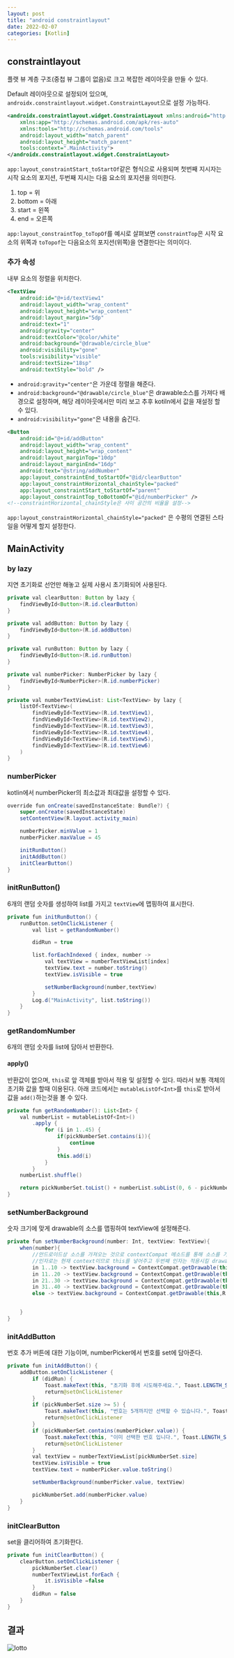 ```yaml
---
layout: post
title: "android constraintlayout"
date: 2022-02-07
categories: [Kotlin]
---
```


## constraintlayout

플랫 뷰 계층 구조(중첩 뷰 그룹이 없음)로 크고 복잡한 레이아웃을 만들 수 있다.

Default 레이아웃으로 설정되어 있으며, `androidx.constraintlayout.widget.ConstraintLayout`으로 설정 가능하다.

```xml
<androidx.constraintlayout.widget.ConstraintLayout xmlns:android="http://schemas.android.com/apk/res/android"
    xmlns:app="http://schemas.android.com/apk/res-auto"
    xmlns:tools="http://schemas.android.com/tools"
    android:layout_width="match_parent"
    android:layout_height="match_parent"
    tools:context=".MainActivity">
</androidx.constraintlayout.widget.ConstraintLayout>
```

`app:layout_constraintStart_toStartOf`같은 형식으로 사용되며 첫번째 지시자는 시작 요소의 포지션, 두번째 지시는 다음 요소의 포지션을 의미한다.

1. top = 위
2. bottom = 아래
3. start = 왼쪽
4. end = 오른쪽

`app:layout_constraintTop_toTopOf`를 예시로 살펴보면 `constraintTop`은 시작 요소의 위쪽과 `toTopof`는 다음요소의 포지션(위쪽)을 연결한다는 의미이다.

### 추가 속성

내부 요소의 정렬을 위치한다.

```xml
<TextView
    android:id="@+id/textView1"
    android:layout_width="wrap_content"
    android:layout_height="wrap_content"
    android:layout_margin="5dp"
    android:text="1"
    android:gravity="center"
    android:textColor="@color/white"
    android:background="@drawable/circle_blue"
    android:visibility="gone"
    tools:visibility="visible"
    android:textSize="18sp"
    android:textStyle="bold" />
```

- `android:gravity="center"`은 가운데 정렬을 해준다.
- `android:background="@drawable/circle_blue"`은 drawable소스를 가져다 배경으로 설정하며, 해당 레이아웃에서만 미리 보고 추후 kotiln에서 값을 재설정 할 수 있다.
- `android:visibility="gone"`은 내용을 숨긴다.

```xml
<Button
    android:id="@+id/addButton"
    android:layout_width="wrap_content"
    android:layout_height="wrap_content"
    android:layout_marginTop="10dp"
    android:layout_marginEnd="16dp"
    android:text="@string/addNumber"
    app:layout_constraintEnd_toStartOf="@id/clearButton"
    app:layout_constraintHorizontal_chainStyle="packed"
    app:layout_constraintStart_toStartOf="parent"
    app:layout_constraintTop_toBottomOf="@id/numberPicker" />
<!--constraintHorizontal_chainStyle은 사이 공간의 비율을 설정-->
```

`app:layout_constraintHorizontal_chainStyle="packed"` 은 수평의 연결된 스타일을 어떻게 할지 설정한다.

## MainActivity

### by lazy

지연 초기화로 선언만 해놓고 실제 사용시 초기화되어 사용된다.

```java
private val clearButton: Button by lazy {
    findViewById<Button>(R.id.clearButton)
}

private val addButton: Button by lazy {
    findViewById<Button>(R.id.addButton)
}

private val runButton: Button by lazy {
    findViewById<Button>(R.id.runButton)
}

private val numberPicker: NumberPicker by lazy {
    findViewById<NumberPicker>(R.id.numberPicker)
}

private val numberTextViewList: List<TextView> by lazy {
    listOf<TextView>(
        findViewById<TextView>(R.id.textView1),
        findViewById<TextView>(R.id.textView2),
        findViewById<TextView>(R.id.textView3),
        findViewById<TextView>(R.id.textView4),
        findViewById<TextView>(R.id.textView5),
        findViewById<TextView>(R.id.textView6)
    )
}
```

### numberPicker

kotlin에서 numberPicker의 최소값과 최대값을 설정할 수 있다.

```java
override fun onCreate(savedInstanceState: Bundle?) {
    super.onCreate(savedInstanceState)
    setContentView(R.layout.activity_main)

    numberPicker.minValue = 1
    numberPicker.maxValue = 45

    initRunButton()
    initAddButton()
    initClearButton()
}
```

### initRunButton()

6개의 랜덤 숫자를 생성하여 list를 가지고 `textView`에 맵핑하여 표시한다.

```java
private fun initRunButton() {
    runButton.setOnClickListener {
        val list = getRandomNumber()

        didRun = true

        list.forEachIndexed { index, number ->
            val textView = numberTextViewList[index]
            textView.text = number.toString()
            textView.isVisible = true

            setNumberBackground(number,textView)
        }
        Log.d("MainActivity", list.toString())
    }
}
```

### getRandomNumber

6개의 랜덤 숫자를 list에 담아서 반환한다.

#### apply()

반환값이 없으며, `this`로 앞 객체를 받아서 적용 및 설정할 수 있다. 따라서 보통 객체의 초기화 값을 할때 이용된다. 아래 코드에서는 `mutableListOf<Int>`를 `this`로 받아서 값을 `add()`하는것을 볼 수 있다.

```java
private fun getRandomNumber(): List<Int> {
    val numberList = mutableListOf<Int>()
        .apply {
            for (i in 1..45) {
                if(pickNumberSet.contains(i)){
                    continue
                }
                this.add(i)
            }
        }
    numberList.shuffle()

    return pickNumberSet.toList() + numberList.subList(0, 6 - pickNumberSet.size).sorted()
}
```

### setNumberBackground

숫자 크기에 맞게 drawable의 소스를 맵핑하여 textView에 설정해준다.

```java
private fun setNumberBackground(number: Int, textView: TextView){
    when(number){
        //안드로이드상 소스를 가져오는 것으로 contextCompat 메소드를 통해 소스를 가져오고 첫번째
        //인자로는 현재 context이므로 this를 넣어주고 두번째 인자는 적용시킬 drawable소스를 넣어준다.
        in 1..10 -> textView.background = ContextCompat.getDrawable(this,R.drawable.circle_yellow)
        in 11..20 -> textView.background = ContextCompat.getDrawable(this,R.drawable.circle_blue)
        in 21..30 -> textView.background = ContextCompat.getDrawable(this,R.drawable.circle_red)
        in 31..40 -> textView.background = ContextCompat.getDrawable(this,R.drawable.circle_gray)
        else -> textView.background = ContextCompat.getDrawable(this,R.drawable.circle_green)


    }
}
```

### initAddButton

번호 추가 버튼에 대한 기능이며, numberPicker에서 번호를 set에 담아준다.

```java
private fun initAddButton() {
    addButton.setOnClickListener {
        if (didRun) {
            Toast.makeText(this, "초기화 후에 시도해주세요.", Toast.LENGTH_SHORT).show()
            return@setOnClickListener
        }
        if (pickNumberSet.size >= 5) {
            Toast.makeText(this, "번호는 5개까지만 선택할 수 있습니다.", Toast.LENGTH_SHORT).show()
            return@setOnClickListener
        }
        if (pickNumberSet.contains(numberPicker.value)) {
            Toast.makeText(this, "이미 선택한 번호 입니다.", Toast.LENGTH_SHORT).show()
            return@setOnClickListener
        }
        val textView = numberTextViewList[pickNumberSet.size]
        textView.isVisible = true
        textView.text = numberPicker.value.toString()

        setNumberBackground(numberPicker.value, textView)

        pickNumberSet.add(numberPicker.value)
    }
}
```

### initClearButton

set을 클리어하여 초기화한다.

```java
private fun initClearButton() {
    clearButton.setOnClickListener {
        pickNumberSet.clear()
        numberTextViewList.forEach {
            it.isVisible =false
        }
        didRun = false
    }
}
```

## 결과

![lotto](https://user-images.githubusercontent.com/65350890/153207641-beb5bf04-bc7b-4dca-b38f-6e4f28c1d00d.gif)
